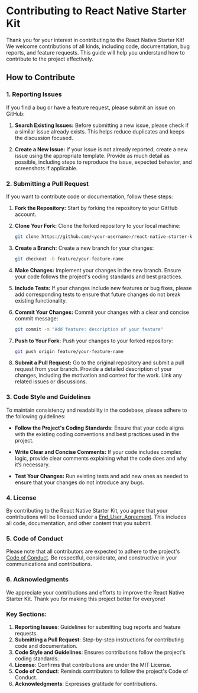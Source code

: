 # Contributing to React Native Starter Kit

Thank you for your interest in contributing to the React Native Starter Kit! We welcome contributions of all kinds, including code, documentation, bug reports, and feature requests. This guide will help you understand how to contribute to the project effectively.

## How to Contribute

### 1. Reporting Issues

If you find a bug or have a feature request, please submit an issue on GitHub:

1. **Search Existing Issues:** Before submitting a new issue, please check if a similar issue already exists. This helps reduce duplicates and keeps the discussion focused.

2. **Create a New Issue:** If your issue is not already reported, create a new issue using the appropriate template. Provide as much detail as possible, including steps to reproduce the issue, expected behavior, and screenshots if applicable.

### 2. Submitting a Pull Request

If you want to contribute code or documentation, follow these steps:

1. **Fork the Repository:** Start by forking the repository to your GitHub account.

2. **Clone Your Fork:** Clone the forked repository to your local machine:
   ```bash
   git clone https://github.com/<your-username>/react-native-starter-kit.git
   ```

3. **Create a Branch:** Create a new branch for your changes:
   ```bash
   git checkout -b feature/your-feature-name
   ```

4. **Make Changes:** Implement your changes in the new branch. Ensure your code follows the project's coding standards and best practices.

5. **Include Tests:** If your changes include new features or bug fixes, please add corresponding tests to ensure that future changes do not break existing functionality.

6. **Commit Your Changes:** Commit your changes with a clear and concise commit message:
   ```bash
   git commit -m "Add feature: description of your feature"
   ```

7. **Push to Your Fork:** Push your changes to your forked repository:
   ```bash
   git push origin feature/your-feature-name
   ```

8. **Submit a Pull Request:** Go to the original repository and submit a pull request from your branch. Provide a detailed description of your changes, including the motivation and context for the work. Link any related issues or discussions.

### 3. Code Style and Guidelines

To maintain consistency and readability in the codebase, please adhere to the following guidelines:

- **Follow the Project's Coding Standards:** Ensure that your code aligns with the existing coding conventions and best practices used in the project.

- **Write Clear and Concise Comments:** If your code includes complex logic, provide clear comments explaining what the code does and why it’s necessary.

- **Test Your Changes:** Run existing tests and add new ones as needed to ensure that your changes do not introduce any bugs.

### 4. License

By contributing to the React Native Starter Kit, you agree that your contributions will be licensed under a [End_User_Agreement](./LICENSE.md). This includes all code, documentation, and other content that you submit.

### 5. Code of Conduct

Please note that all contributors are expected to adhere to the project's [Code of Conduct](./CODE_OF_CONDUCT.md). Be respectful, considerate, and constructive in your communications and contributions.

### 6. Acknowledgments

We appreciate your contributions and efforts to improve the React Native Starter Kit. Thank you for making this project better for everyone!


### Key Sections:
1. **Reporting Issues**: Guidelines for submitting bug reports and feature requests.
2. **Submitting a Pull Request**: Step-by-step instructions for contributing code and documentation.
3. **Code Style and Guidelines**: Ensures contributions follow the project's coding standards.
4. **License**: Confirms that contributions are under the MIT License.
5. **Code of Conduct**: Reminds contributors to follow the project's Code of Conduct.
6. **Acknowledgments**: Expresses gratitude for contributions.
